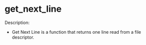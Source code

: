 # get_next_line

Description:
* Get Next Line is a function that returns one line read from a file descriptor.
